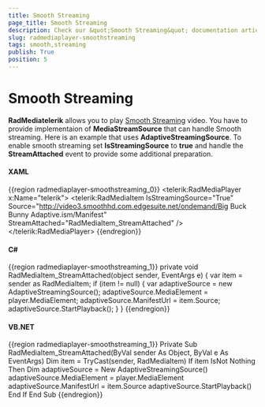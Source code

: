 ```yaml
---
title: Smooth Streaming
page_title: Smooth Streaming
description: Check our &quot;Smooth Streaming&quot; documentation article for the RadMediaPlayer WPF control.
slug: radmediaplayer-smoothstreaming
tags: smooth,streaming
publish: True
position: 5
---
```


# Smooth Streaming

__RadMediatelerik__ allows you to play [Smooth Streaming](http://smf.codeplex.com/) video. You have to provide implementaion of __MediaStreamSource__ that can handle Smooth streaming. Here is an example that uses __AdaptiveStreamingSource__. To enable smooth streaming set __IsStreamingSource__ to __true__ and handle the __StreamAttached__ event to provide some additional preparation.

#### __XAML__

{{region radmediaplayer-smoothstreaming_0}}
	<telerik:RadMediaPlayer x:Name="telerik">
		<telerik:RadMediaItem IsStreamingSource="True" 
							  Source="http://video3.smoothhd.com.edgesuite.net/ondemand/Big Buck Bunny Adaptive.ism/Manifest"
							  StreamAttached="RadMediaItem_StreamAttached" />
	</telerik:RadMediaPlayer>
{{endregion}}

#### __C#__

{{region radmediaplayer-smoothstreaming_1}}
	private void RadMediaItem_StreamAttached(object sender, EventArgs e)
	{
		var item = sender as RadMediaItem;
		if (item != null)
		{
			var adaptiveSource = new AdaptiveStreamingSource();
			adaptiveSource.MediaElement = player.MediaElement;
			adaptiveSource.ManifestUrl = item.Source;
			adaptiveSource.StartPlayback();
		}
	}
{{endregion}}

#### __VB.NET__

{{region radmediaplayer-smoothstreaming_1}}
	Private Sub RadMediaItem_StreamAttached(ByVal sender As Object, ByVal e As EventArgs)
		Dim item = TryCast(sender, RadMediaItem)
		If item IsNot Nothing Then
			Dim adaptiveSource = New AdaptiveStreamingSource()
			adaptiveSource.MediaElement = player.MediaElement
			adaptiveSource.ManifestUrl = item.Source
			adaptiveSource.StartPlayback()
		End If
	End Sub
{{endregion}}